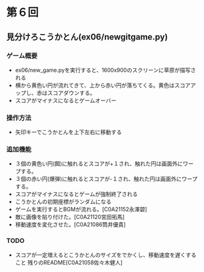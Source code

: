 # 第６回
## 見分けろこうかとん(ex06/newgitgame.py)
### ゲーム概要
- ex06/new_game.pyを実行すると、1600x900のスクリーンに草原が描写される
- 横から黄色い円が流れてきて、上から赤い円が落ちてくる。黄色はスコアアップし、赤はスコアダウンする。
- スコアがマイナスになるとゲームオーバー
### 操作方法
- 矢印キーでこうかとんを上下左右に移動する
### 追加機能
- ３個の黄色い円(餌)に触れるとスコアが+１され、触れた円は画面外にワープする。　
- ３個の赤い円(爆弾)に触れるとスコアが-１され、触れた円は画面外にワープする。
- スコアがマイナスになるとゲームが強制終了される
- こうかとんの初期座標がランダムになる
- ゲームを実行するとBGMが流れる。[C0A21152永澤碧]
- 敵に画像を貼り付けた。[C0A21120宮田拓馬]
- 移動速度を変化させた。[C0A21086筒井優貴]
### TODO
- スコアが一定増えるとこうかとんのサイズをでかくし、移動速度を遅くすること
残りのREADME[C0A21058佐々木健人]